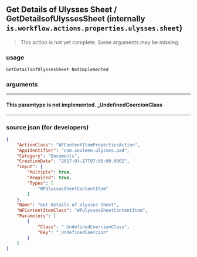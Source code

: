 
## Get Details of Ulysses Sheet / GetDetailsofUlyssesSheet (internally `is.workflow.actions.properties.ulysses.sheet`)

> This action is not yet complete. Some arguments may be missing.



### usage
```
GetDetailsofUlyssesSheet NotImplemented
```

### arguments

---

#### This paramtype is not implemented. _UndefinedCoercionClass

---

### source json (for developers)

```json
{
	"ActionClass": "WFContentItemPropertiesAction",
	"AppIdentifier": "com.soulmen.ulysses.pad",
	"Category": "Documents",
	"CreationDate": "2017-03-17T07:00:00.000Z",
	"Input": {
		"Multiple": true,
		"Required": true,
		"Types": [
			"WFUlyssesSheetContentItem"
		]
	},
	"Name": "Get Details of Ulysses Sheet",
	"WFContentItemClass": "WFUlyssesSheetContentItem",
	"Parameters": [
		{
			"Class": "_UndefinedCoercionClass",
			"Key": "_UndefinedCoercion"
		}
	]
}
```
